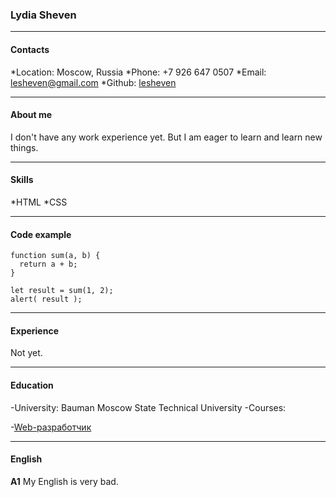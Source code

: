### Lydia Sheven

---

#### Contacts

*Location: Moscow, Russia
*Phone: +7 926 647 0507
*Email: lesheven@gmail.com
*Github: [lesheven](https://github.com/lesheven)

---

#### About me

I don't have any work experience yet. But I am eager to learn and learn new things.

---

#### Skills

*HTML
*CSS

---

#### Code example

```
function sum(a, b) {
  return a + b;
}

let result = sum(1, 2);
alert( result );
```

---

#### Experience

Not yet.

---

#### Education

-University: Bauman Moscow State Technical University
-Courses:

-[Web-разработчик](https://www.udemy.com/course/webdeveloper/learn/lecture/14580322#overview)

---

#### English

**A1** My English is very bad.
